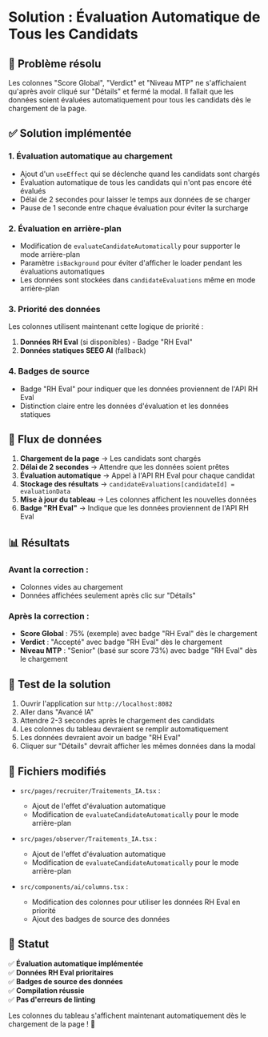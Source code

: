 # Solution : Évaluation Automatique de Tous les Candidats

## 🎯 **Problème résolu**

Les colonnes "Score Global", "Verdict" et "Niveau MTP" ne s'affichaient qu'après avoir cliqué sur "Détails" et fermé la modal. Il fallait que les données soient évaluées automatiquement pour tous les candidats dès le chargement de la page.

## ✅ **Solution implémentée**

### 1. **Évaluation automatique au chargement**
- Ajout d'un `useEffect` qui se déclenche quand les candidats sont chargés
- Évaluation automatique de tous les candidats qui n'ont pas encore été évalués
- Délai de 2 secondes pour laisser le temps aux données de se charger
- Pause de 1 seconde entre chaque évaluation pour éviter la surcharge

### 2. **Évaluation en arrière-plan**
- Modification de `evaluateCandidateAutomatically` pour supporter le mode arrière-plan
- Paramètre `isBackground` pour éviter d'afficher le loader pendant les évaluations automatiques
- Les données sont stockées dans `candidateEvaluations` même en mode arrière-plan

### 3. **Priorité des données**
Les colonnes utilisent maintenant cette logique de priorité :
1. **Données RH Eval** (si disponibles) - Badge "RH Eval"
2. **Données statiques SEEG AI** (fallback)

### 4. **Badges de source**
- Badge "RH Eval" pour indiquer que les données proviennent de l'API RH Eval
- Distinction claire entre les données d'évaluation et les données statiques

## 🔄 **Flux de données**

1. **Chargement de la page** → Les candidats sont chargés
2. **Délai de 2 secondes** → Attendre que les données soient prêtes
3. **Évaluation automatique** → Appel à l'API RH Eval pour chaque candidat
4. **Stockage des résultats** → `candidateEvaluations[candidateId] = evaluationData`
5. **Mise à jour du tableau** → Les colonnes affichent les nouvelles données
6. **Badge "RH Eval"** → Indique que les données proviennent de l'API RH Eval

## 📊 **Résultats**

### Avant la correction :
- Colonnes vides au chargement
- Données affichées seulement après clic sur "Détails"

### Après la correction :
- **Score Global** : 75% (exemple) avec badge "RH Eval" dès le chargement
- **Verdict** : "Accepté" avec badge "RH Eval" dès le chargement
- **Niveau MTP** : "Senior" (basé sur score 73%) avec badge "RH Eval" dès le chargement

## 🧪 **Test de la solution**

1. Ouvrir l'application sur `http://localhost:8082`
2. Aller dans "Avancé IA"
3. Attendre 2-3 secondes après le chargement des candidats
4. Les colonnes du tableau devraient se remplir automatiquement
5. Les données devraient avoir un badge "RH Eval"
6. Cliquer sur "Détails" devrait afficher les mêmes données dans la modal

## 📝 **Fichiers modifiés**

- `src/pages/recruiter/Traitements_IA.tsx` : 
  - Ajout de l'effet d'évaluation automatique
  - Modification de `evaluateCandidateAutomatically` pour le mode arrière-plan
  
- `src/pages/observer/Traitements_IA.tsx` : 
  - Ajout de l'effet d'évaluation automatique
  - Modification de `evaluateCandidateAutomatically` pour le mode arrière-plan
  
- `src/components/ai/columns.tsx` : 
  - Modification des colonnes pour utiliser les données RH Eval en priorité
  - Ajout des badges de source des données

## 🎉 **Statut**

✅ **Évaluation automatique implémentée**  
✅ **Données RH Eval prioritaires**  
✅ **Badges de source des données**  
✅ **Compilation réussie**  
✅ **Pas d'erreurs de linting**

Les colonnes du tableau s'affichent maintenant automatiquement dès le chargement de la page ! 🎉
